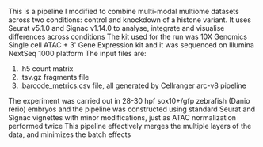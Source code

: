 This is a pipeline I modified to combine multi-modal multiome datasets across two conditions: control and knockdown of a histone variant. It uses Seurat v5.1.0 and Signac v1.14.0 to analyse, integrate and visualise differences across conditions
The kit used for the run was 10X Genomics Single cell ATAC + 3' Gene Expression kit and it was sequenced on Illumina NextSeq 1000 platform
The input files are:
1) .h5 count matrix 
2) .tsv.gz fragments file
3) .barcode_metrics.csv file, all generated by Cellranger arc-v8 pipeline

The experiment was carried out in 28-30 hpf sox10+/gfp zebrafish (Danio rerio) embryos and the pipeline was constructed using standard Seurat and Signac vignettes with minor modifications, just as ATAC normalization performed twice
This pipeline effectively merges the multiple layers of the data, and minimizes the batch effects
